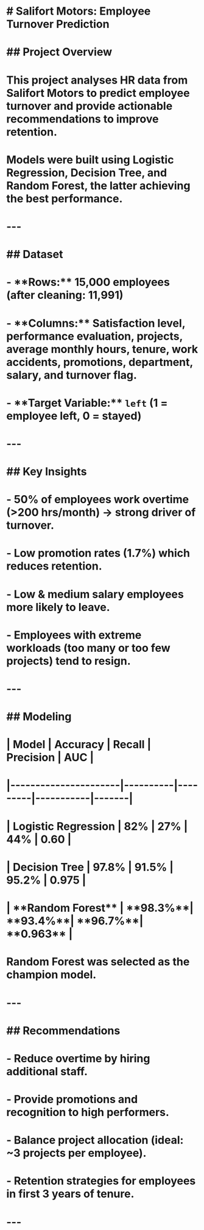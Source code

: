 # \# Salifort Motors: Employee Turnover Prediction

# 

# \## Project Overview

# This project analyses HR data from Salifort Motors to predict employee turnover and provide actionable recommendations to improve retention.  

# Models were built using Logistic Regression, Decision Tree, and Random Forest, the latter achieving the best performance.

# 

# ---

# 

# \## Dataset

# \- \*\*Rows:\*\* 15,000 employees (after cleaning: 11,991)

# \- \*\*Columns:\*\* Satisfaction level, performance evaluation, projects, average monthly hours, tenure, work accidents, promotions, department, salary, and turnover flag.

# \- \*\*Target Variable:\*\* `left` (1 = employee left, 0 = stayed)

# 

# ---

# 

# \## Key Insights

# \- 50% of employees work overtime (>200 hrs/month) → strong driver of turnover.

# \- Low promotion rates (1.7%) which reduces retention.

# \- Low \& medium salary employees more likely to leave.

# \- Employees with extreme workloads (too many or too few projects) tend to resign.

# 

# ---

# 

# \## Modeling

# | Model                | Accuracy | Recall | Precision | AUC   |

# |----------------------|----------|---------|-----------|-------|

# | Logistic Regression  | 82%      | 27%     | 44%       | 0.60  |

# | Decision Tree        | 97.8%    | 91.5%   | 95.2%     | 0.975 |

# | \*\*Random Forest\*\*    | \*\*98.3%\*\*| \*\*93.4%\*\*| \*\*96.7%\*\*| \*\*0.963\*\* |

# 

# Random Forest was selected as the champion model.

# 

# ---

# 

# \## Recommendations

# \- Reduce overtime by hiring additional staff.

# \- Provide promotions and recognition to high performers.

# \- Balance project allocation (ideal: ~3 projects per employee).

# \- Retention strategies for employees in first 3 years of tenure.

# 

# ---

# 


